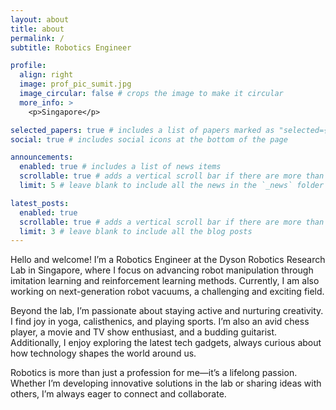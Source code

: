```yaml
---
layout: about
title: about
permalink: /
subtitle: Robotics Engineer

profile:
  align: right
  image: prof_pic_sumit.jpg
  image_circular: false # crops the image to make it circular
  more_info: >
    <p>Singapore</p>

selected_papers: true # includes a list of papers marked as "selected={true}"
social: true # includes social icons at the bottom of the page

announcements:
  enabled: true # includes a list of news items
  scrollable: true # adds a vertical scroll bar if there are more than 3 news items
  limit: 5 # leave blank to include all the news in the `_news` folder

latest_posts:
  enabled: true
  scrollable: true # adds a vertical scroll bar if there are more than 3 new posts items
  limit: 3 # leave blank to include all the blog posts
---
```


Hello and welcome! I’m a Robotics Engineer at the Dyson Robotics Research Lab in Singapore, where I focus on advancing robot manipulation through imitation learning and reinforcement learning methods. Currently, I am also working on next-generation robot vacuums, a challenging and exciting field.

Beyond the lab, I’m passionate about staying active and nurturing creativity. I find joy in yoga, calisthenics, and playing sports. I’m also an avid chess player, a movie and TV show enthusiast, and a budding guitarist. Additionally, I enjoy exploring the latest tech gadgets, always curious about how technology shapes the world around us.

Robotics is more than just a profession for me—it’s a lifelong passion. Whether I’m developing innovative solutions in the lab or sharing ideas with others, I’m always eager to connect and collaborate.
